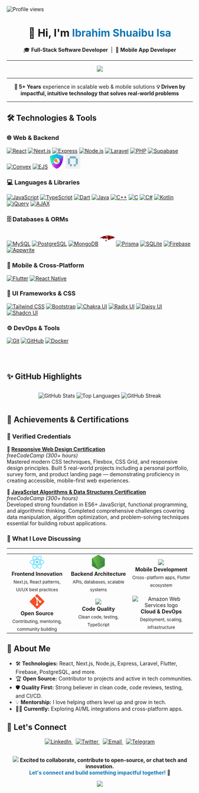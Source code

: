 <!-- Profile ReadMe for Ibrahim Shuaibu Isa | ShuaibuPassionateProgrammer -->
<img src="https://komarev.com/ghpvc/?username=ShuaibuPassionateProgrammer&label=Profile%20views&color=0e75b6&style=flat-square" alt="Profile views" />

<div align="center">

# 👋 Hi, I'm <span style="color:#0e75b6"><b>Ibrahim Shuaibu Isa</b></span>  
🎓 <b>Full-Stack Software Developer</b> &nbsp;|&nbsp; 📱 <b>Mobile App Developer</b>

<!-- <img src="https://komarev.com/ghpvc/?username=ShuaibuPassionateProgrammer&label=Profile%20views&color=0e75b6&style=flat-square" alt="Profile views" /> -->

</div>

---

<p align="center">
  <img src="https://readme-typing-svg.herokuapp.com?font=Fira+Code&weight=500&size=25&duration=3000&pause=2000&color=0e75b6&center=true&vCenter=true&width=950&lines=Creating+robust+solutions+for+the+future.;Passionate+about+clean+code+%26+user-centered+design.;Open+Source+Enthusiast+and+Mentor.;Let's+build+the+next+big+thing+together!+" />
</p>

---

<p align="center">
<b>💼 5+ Years</b> experience in scalable web & mobile solutions  
<b>💡 Driven by impactful, intuitive technology that solves real-world problems</b>
</p>

---
## 🛠️ Technologies & Tools

### 🌐 Web & Backend  
<p align="left">
  <a href="https://reactjs.org/"><img src="https://skillicons.dev/icons?i=react" width="40" alt="React" /></a>
  <a href="https://nextjs.org/"><img src="https://skillicons.dev/icons?i=nextjs" width="40" alt="Next.js" /></a>
  <a href="https://expressjs.com/"><img src="https://skillicons.dev/icons?i=express" width="40" alt="Express" /></a>
  <a href="https://nodejs.org/"><img src="https://skillicons.dev/icons?i=nodejs" width="40" alt="Node.js" /></a>
  <a href="https://laravel.com/"><img src="https://skillicons.dev/icons?i=laravel" width="40" alt="Laravel" /></a>
  <a href="https://www.php.net/"><img src="https://skillicons.dev/icons?i=php" width="40" alt="PHP" /></a>
  <a href="https://supabase.com/"><img src="https://skillicons.dev/icons?i=supabase" width="40" alt="Supabase" /></a>
  <a href="https://convex.dev/"><img src="https://raw.githubusercontent.com/ShuaibuPassionateProgrammer/ShuaibuPassionateProgrammer/main/convex_square.png" width="40" alt="Convex" /></a>
  <a href="https://ejs.co/"><img src="https://raw.githubusercontent.com/ShuaibuPassionateProgrammer/ShuaibuPassionateProgrammer/main/ejs_square.png" width="40" alt="EJS" /></a>
  <a href="https://next-auth.js.org/"><img src="https://raw.githubusercontent.com/ShuaibuPassionateProgrammer/ShuaibuPassionateProgrammer/main/nextauth_square.png" width="40" alt="NextAuth" /></a>
  <a href="https://clerk.com/"><img src="https://raw.githubusercontent.com/ShuaibuPassionateProgrammer/ShuaibuPassionateProgrammer/main/clerk_square.png" width="40" alt="Clerk" /></a>
</p>

### 💻 Languages & Libraries  
<p align="left">
  <a href="https://developer.mozilla.org/en-US/docs/Web/JavaScript"><img src="https://skillicons.dev/icons?i=javascript" width="40" alt="JavaScript" /></a>
  <a href="https://www.typescriptlang.org/"><img src="https://skillicons.dev/icons?i=typescript" width="40" alt="TypeScript" /></a>
  <a href="https://dart.dev/"><img src="https://skillicons.dev/icons?i=dart" width="40" alt="Dart" /></a>
  <a href="https://www.java.com/"><img src="https://skillicons.dev/icons?i=java" width="40" alt="Java" /></a>
  <a href="https://isocpp.org/"><img src="https://skillicons.dev/icons?i=cpp" width="40" alt="C++" /></a>
  <a href="https://www.cprogramming.com/"><img src="https://skillicons.dev/icons?i=c" width="40" alt="C" /></a>
  <a href="https://learn.microsoft.com/en-us/dotnet/csharp/"><img src="https://skillicons.dev/icons?i=csharp" width="40" alt="C#" /></a>
  <a href="https://kotlinlang.org/"><img src="https://skillicons.dev/icons?i=kotlin" width="40" alt="Kotlin" /></a>
  <a href="https://jquery.com/"><img src="https://skillicons.dev/icons?i=jquery" width="40" alt="jQuery" /></a>
  <a href="https://developer.mozilla.org/en-US/docs/Web/Guide/AJAX"><img src="https://skillicons.dev/icons?i=ajax" width="40" alt="AJAX" /></a>
</p>

### 🗄️ Databases & ORMs  
<p align="left">
  <a href="https://www.mysql.com/"><img src="https://skillicons.dev/icons?i=mysql" width="40" alt="MySQL" /></a>
  <a href="https://www.postgresql.org/"><img src="https://skillicons.dev/icons?i=postgresql" width="40" alt="PostgreSQL" /></a>
  <a href="https://www.mongodb.com/"><img src="https://skillicons.dev/icons?i=mongodb" width="40" alt="MongoDB" /></a>
  <a href="https://mongoosejs.com/"><img src="https://raw.githubusercontent.com/devicons/devicon/master/icons/mongoose/mongoose-original.svg" width="40" alt="Mongoose" /></a>
  <a href="https://www.prisma.io/"><img src="https://skillicons.dev/icons?i=prisma" width="40" alt="Prisma" /></a>
  <a href="https://www.sqlite.org/index.html"><img src="https://skillicons.dev/icons?i=sqlite" width="40" alt="SQLite" /></a>
  <a href="https://firebase.google.com/"><img src="https://skillicons.dev/icons?i=firebase" width="40" alt="Firebase" /></a>
  <a href="https://appwrite.io/"><img src="https://skillicons.dev/icons?i=appwrite" width="40" alt="Appwrite" /></a>
</p>

### 📱 Mobile & Cross‑Platform  
<p align="left">
  <a href="https://flutter.dev/"><img src="https://skillicons.dev/icons?i=flutter" width="40" alt="Flutter" /></a>
  <a href="https://reactnative.dev/"><img src="https://skillicons.dev/icons?i=react" width="40" alt="React Native" /></a>
</p>

### 🎨 UI Frameworks & CSS  
<p align="left">
  <a href="https://tailwindcss.com/"><img src="https://skillicons.dev/icons?i=tailwind" width="40" alt="Tailwind CSS" /></a>
  <a href="https://getbootstrap.com/"><img src="https://skillicons.dev/icons?i=bootstrap" width="40" alt="Bootstrap" /></a>
  <a href="https://chakra-ui.com/"><img src="https://skillicons.dev/icons?i=chakraui" width="40" alt="Chakra UI" /></a>
  <a href="https://www.radix-ui.com/"><img src="https://skillicons.dev/icons?i=radix-ui" width="40" alt="Radix UI" /></a>
  <a href="https://daisyui.com/"><img src="https://skillicons.dev/icons?i=daisyui" width="40" alt="Daisy UI" /></a>
  <a href="https://ui.shadcn.com/"><img src="https://skillicons.dev/icons?i=shadcn" width="40" alt="Shadcn UI" /></a>
</p>

### ⚙️ DevOps & Tools  
<p align="left">
  <a href="https://git-scm.com/"><img src="https://skillicons.dev/icons?i=git" width="40" alt="Git" /></a>
  <a href="https://github.com/"><img src="https://skillicons.dev/icons?i=github" width="40" alt="GitHub" /></a>
  <a href="https://www.docker.com/"><img src="https://skillicons.dev/icons?i=docker" width="40" alt="Docker" /></a>
</p>


##




<!--
<table><tr><td valign="top" width="33%">

### 🌐 Web & Backend  
<div align="center">  
<img src="https://img.shields.io/badge/React-20232A?style=for-the-badge&logo=react&logoColor=61DAFB" />  
<img src="https://img.shields.io/badge/Next.js-000000?style=for-the-badge&logo=next.js&logoColor=white" />  
<img src="https://img.shields.io/badge/Express.js-000000?style=for-the-badge&logo=express&logoColor=white" />  
<img src="https://img.shields.io/badge/Node.js-339933?style=for-the-badge&logo=node.js&logoColor=white" />  
<img src="https://img.shields.io/badge/Laravel-FF2D20?style=for-the-badge&logo=laravel&logoColor=white" />  
<img src="https://img.shields.io/badge/PHP-777BB4?style=for-the-badge&logo=php&logoColor=white" />  
<img src="https://img.shields.io/badge/Supabase-3ECF8E?style=for-the-badge&logo=supabase&logoColor=white" />  
<img src="https://img.shields.io/badge/Convex-1B1F23?style=for-the-badge&logo=convex&logoColor=56D364" />  
<img src="https://img.shields.io/badge/EJS-8CBB1F?style=for-the-badge&logo=ejs&logoColor=white" />  
<img src="https://img.shields.io/badge/NextAuth.js-2d3748?style=for-the-badge&logo=nextdotjs&logoColor=white" />  
<img src="https://img.shields.io/badge/Clerk-3B2AE7?style=for-the-badge&logo=clerk&logoColor=white" />  
</div>

</td><td valign="top" width="33%">

### 💻 Languages & Libraries  
<div align="center">  
<img src="https://img.shields.io/badge/JavaScript-F7DF1E?style=for-the-badge&logo=javascript&logoColor=black" />  
<img src="https://img.shields.io/badge/TypeScript-3178C6?style=for-the-badge&logo=typescript&logoColor=white" />  
<img src="https://img.shields.io/badge/Dart-0175C2?style=for-the-badge&logo=dart&logoColor=white" />  
<img src="https://img.shields.io/badge/Java-007396?style=for-the-badge&logo=java&logoColor=white" />  
<img src="https://img.shields.io/badge/C++-00599C?style=for-the-badge&logo=c%2B%2B&logoColor=white" />  
<img src="https://img.shields.io/badge/C-00599C?style=for-the-badge&logo=c&logoColor=white" />  
<img src="https://img.shields.io/badge/C%23-239120?style=for-the-badge&logo=c-sharp&logoColor=white" />  
<img src="https://img.shields.io/badge/Kotlin-7F52FF?style=for-the-badge&logo=kotlin&logoColor=white" />  
<img src="https://img.shields.io/badge/jQuery-0769AD?style=for-the-badge&logo=jquery&logoColor=white" />  
<img src="https://img.shields.io/badge/AJAX-4A90E2?style=for-the-badge&logo=ajax&logoColor=white" />  
</div>

</td><td valign="top" width="33%">

### 🗄️ Databases & ORMs  
<div align="center">  
<img src="https://img.shields.io/badge/MySQL-4479A1?style=for-the-badge&logo=mysql&logoColor=white" />  
<img src="https://img.shields.io/badge/PostgreSQL-4169E1?style=for-the-badge&logo=postgresql&logoColor=white" />  
<img src="https://img.shields.io/badge/MongoDB-4EA94B?style=for-the-badge&logo=mongodb&logoColor=white" />  
<img src="https://img.shields.io/badge/Mongoose-47A248?style=for-the-badge&logo=mongoose&logoColor=white" />  
<img src="https://img.shields.io/badge/Prisma-2D3748?style=for-the-badge&logo=prisma&logoColor=white" />  
<img src="https://img.shields.io/badge/SQLite-003B57?style=for-the-badge&logo=sqlite&logoColor=white" />  
<img src="https://img.shields.io/badge/Firebase-FFCA28?style=for-the-badge&logo=firebase&logoColor=black" />  
<img src="https://img.shields.io/badge/Appwrite-F02E65?style=for-the-badge&logo=appwrite&logoColor=white" />  
</div>

</td></tr>

<tr><td valign="top" width="33%">

### 📱 Mobile & Cross‑Platform  
<div align="center">  
<img src="https://img.shields.io/badge/Flutter-02569B?style=for-the-badge&logo=flutter&logoColor=white" />  
<img src="https://img.shields.io/badge/React_Native-20232A?style=for-the-badge&logo=react&logoColor=61DAFB" />  
</div>

</td><td valign="top" width="33%">

### 🎨 UI Frameworks & CSS  
<div align="center">  
<img src="https://img.shields.io/badge/Tailwind_CSS-06B6D4?style=for-the-badge&logo=tailwindcss&logoColor=white" />  
<img src="https://img.shields.io/badge/Bootstrap-7952B3?style=for-the-badge&logo=bootstrap&logoColor=white" />  
<img src="https://img.shields.io/badge/Chakra_UI-319795?style=for-the-badge&logo=chakraui&logoColor=white" />  
<img src="https://img.shields.io/badge/Radix_UI-161618?style=for-the-badge&logo=radix-ui&logoColor=white" />  
<img src="https://img.shields.io/badge/Daisy_UI-5A0EF8?style=for-the-badge&logo=daisyui&logoColor=white" />  
<img src="https://img.shields.io/badge/Shadcn_UI-000000?style=for-the-badge&logo=shadcn&logoColor=white" />  
</div>

</td><td valign="top" width="33%">

### ⚙️ DevOps & Tools  
<div align="center">  
<img src="https://img.shields.io/badge/Git-F05032?style=for-the-badge&logo=git&logoColor=white" />  
<img src="https://img.shields.io/badge/GitHub-181717?style=for-the-badge&logo=github&logoColor=white" />  
<img src="https://img.shields.io/badge/Docker-2496ED?style=for-the-badge&logo=docker&logoColor=white" />  
</div>

</td></tr></table>-->

<br/>

## ✨ GitHub Highlights

<div style="display: flex; justify-content: center; align-items: center; flex-wrap: nowrap; gap: 30px;">
  <p align="center">
    <img src="https://github-readme-stats.vercel.app/api?username=ShuaibuPassionateProgrammer&show_icons=true&theme=radical&count_private=true" alt="GitHub Stats" width="350" />
    <img src="https://github-readme-stats.vercel.app/api/top-langs/?username=ShuaibuPassionateProgrammer&layout=compact&theme=radical" alt="Top Languages" width="300" />
    <img src="https://streak-stats.demolab.com?user=ShuaibuPassionateProgrammer&theme=radical&hide_border=false" alt="GitHub Streak" width="350" />
  </p>
</div> 

## 🏅 Achievements & Certifications

### 📜 Verified Credentials

**🎨 [Responsive Web Design Certification](https://www.freecodecamp.org/certification/ShuaibuPassionateProgrammer/responsive-web-design)**  
*freeCodeCamp (300+ hours)*  
Mastered modern CSS techniques, Flexbox, CSS Grid, and responsive design principles. Built 5 real-world projects including a personal portfolio, survey form, and product landing page — demonstrating proficiency in creating accessible, mobile-first web experiences.

**🧮 [JavaScript Algorithms & Data Structures Certification](https://www.freecodecamp.org/certification/ShuaibuPassionateProgrammer/javascript-algorithms-and-data-structures-v8)**  
*freeCodeCamp (300+ hours)*  
Developed strong foundation in ES6+ JavaScript, functional programming, and algorithmic thinking. Completed comprehensive challenges covering data manipulation, algorithm optimization, and problem-solving techniques essential for building robust applications.

### 💬 What I Love Discussing

<hr />

<table align="center">
<tr>
<td align="center" width="200">
<img src="https://raw.githubusercontent.com/devicons/devicon/master/icons/react/react-original.svg" width="40"/><br>
<strong>Frontend Innovation</strong><br>
<sub>Next.js, React patterns, UI/UX best practices</sub>
</td>
<td align="center" width="200">
<img src="https://raw.githubusercontent.com/devicons/devicon/master/icons/nodejs/nodejs-original.svg" width="40"/><br>
<strong>Backend Architecture</strong><br>
<sub>APIs, databases, scalable systems</sub>
</td>
<td align="center" width="200">
<img src="https://cdn.jsdelivr.net/gh/devicons/devicon/icons/flutter/flutter-original.svg" width="40"/><br>
<strong>Mobile Development</strong><br>
<sub>Cross-platform apps, Flutter ecosystem</sub>
</td>
</tr>
<tr>
<td align="center" width="200">
<img src="https://raw.githubusercontent.com/devicons/devicon/master/icons/git/git-original.svg" width="40"/><br>
<strong>Open Source</strong><br>
<sub>Contributing, mentoring, community building</sub>
</td>
<td align="center" width="200">
<img src="https://cdn.jsdelivr.net/gh/devicons/devicon/icons/typescript/typescript-original.svg" width="40"/><br>
<strong>Code Quality</strong><br>
<sub>Clean code, testing, TypeScript</sub>
</td>
<td align="center" width="200">
<img src="https://cdn.jsdelivr.net/gh/devicons/devicon@v2.14/icons/amazonwebservices/amazonwebservices-original.svg" alt="Amazon Web Services logo" width="40" height="40" /><br>
<strong>Cloud & DevOps</strong><br>
<sub>Deployment, scaling, infrastructure</sub>
</td>
</tr>
</table>

## 🚀 About Me

- 🛠️ <b>Technologies:</b> React, Next.js, Node.js, Express, Laravel, Flutter, Firebase, PostgreSQL, and more.
- 🏆 <b>Open Source:</b> Contributor to projects and active in tech communities.
- 🛡️ <b>Quality First:</b> Strong believer in clean code, code reviews, testing, and CI/CD.
- 💡 <b>Mentorship:</b> I love helping others level up and grow in tech.
- 🧑‍💻 <b>Currently:</b> Exploring AI/ML integrations and cross-platform apps.

## 🤝 Let's Connect
<div align="center">
<a href="https://www.linkedin.com/in/shuaibu-ibrahim-76970b279/" target="_blank" title="Connect on LinkedIn">
  <img src="https://img.shields.io/badge/LinkedIn-%230A66C2.svg?&style=for-the-badge&logo=linkedin&logoColor=white" alt="LinkedIn"/>
</a>
&nbsp;
<a href="https://x.com/shuaibu92685472" target="_blank" title="Say hi on Twitter">
  <img src="https://img.shields.io/badge/Twitter-1DA1F2?style=for-the-badge&logo=twitter&logoColor=white" alt="Twitter"/>
</a>
&nbsp;
<a href="mailto:shuaibuibrahim523@gmail.com" title="Email me">
  <img src="https://img.shields.io/badge/Email-EA4335?style=for-the-badge&logo=gmail&logoColor=white" alt="Email"/>
</a>
&nbsp;
<a href="https://t.me/shuaibu_passionate_programmer" target="_blank" title="Contact me on Telegram">
  <img src="https://img.shields.io/badge/Telegram-2CA5E0?style=for-the-badge&logo=telegram&logoColor=white" alt="Telegram"/>
</a>
</div>
<br/>
<p align="center">
  <img src="https://raw.githubusercontent.com/rahulbanerjee26/githubProfileReadmeGenerator/main/gifs/wave.gif" width="35"/>
  <strong>Excited to collaborate, contribute to open-source, or chat tech and innovation.<br>
  <span style="color:
#0e75b6;">Let's connect and build something impactful together!</span> 🚀</strong>
</p>
<p align="center">
  <img src="https://capsule-render.vercel.app/api?type=waving&color=0e75b6&height=90&section=footer"/>
</p>
